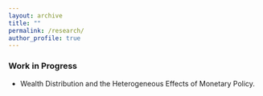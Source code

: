 ```yaml
---
layout: archive
title: ""
permalink: /research/
author_profile: true
---
```


### Work in Progress

* Wealth Distribution and the Heterogeneous Effects of Monetary Policy.
